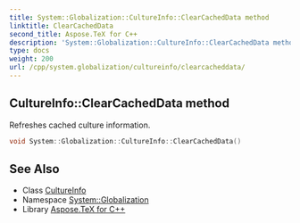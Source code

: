 ```yaml
---
title: System::Globalization::CultureInfo::ClearCachedData method
linktitle: ClearCachedData
second_title: Aspose.TeX for C++
description: 'System::Globalization::CultureInfo::ClearCachedData method. Refreshes cached culture information in C++.'
type: docs
weight: 200
url: /cpp/system.globalization/cultureinfo/clearcacheddata/
---
```

## CultureInfo::ClearCachedData method


Refreshes cached culture information.

```cpp
void System::Globalization::CultureInfo::ClearCachedData()
```

## See Also

* Class [CultureInfo](../)
* Namespace [System::Globalization](../../)
* Library [Aspose.TeX for C++](../../../)
